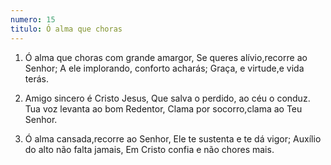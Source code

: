```yaml
---
numero: 15
titulo: Ó alma que choras
---
```

1. Ó alma que choras com grande amargor,
Se queres alívio,recorre ao Senhor;
A ele implorando, conforto acharás;
Graça, e virtude,e vida terás.

2. Amigo sincero é Cristo Jesus,
Que salva o perdido, ao céu o conduz.
Tua voz levanta ao bom Redentor,
Clama por socorro,clama ao Teu Senhor.

3. Ó alma cansada,recorre ao Senhor,
Ele te sustenta e te dá vigor;
Auxílio do alto não falta jamais,
Em Cristo confia e não chores mais.
